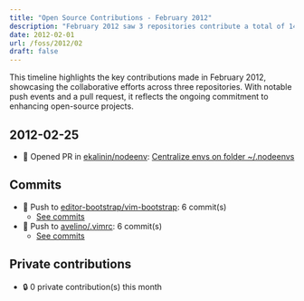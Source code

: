 ```yaml
---
title: "Open Source Contributions - February 2012"
description: "February 2012 saw 3 repositories contribute a total of 14 commits, marking a month of significant collaboration and development in the open-source community."
date: 2012-02-01
url: /foss/2012/02
draft: false
---
```


This timeline highlights the key contributions made in February 2012, showcasing the collaborative efforts across three repositories. With notable push events and a pull request, it reflects the ongoing commitment to enhancing open-source projects.

## 2012-02-25

- 🔀 Opened PR in [ekalinin/nodeenv](https://github.com/ekalinin/nodeenv): [Centralize envs on folder ~/.nodeenvs](https://github.com/ekalinin/nodeenv/pull/12)

## Commits

- 🔨 Push to [editor-bootstrap/vim-bootstrap](https://github.com/editor-bootstrap/vim-bootstrap): 6 commit(s)
  - [See commits](https://github.com/editor-bootstrap/vim-bootstrap/commits?author=avelino&since=2012-02-01T00:00:00Z&until=2012-02-29T23:59:59Z)
- 🔨 Push to [avelino/.vimrc](https://github.com/avelino/.vimrc): 6 commit(s)
  - [See commits](https://github.com/avelino/.vimrc/commits?author=avelino&since=2012-02-01T00:00:00Z&until=2012-02-29T23:59:59Z)

## Private contributions

- 🔒 0 private contribution(s) this month


